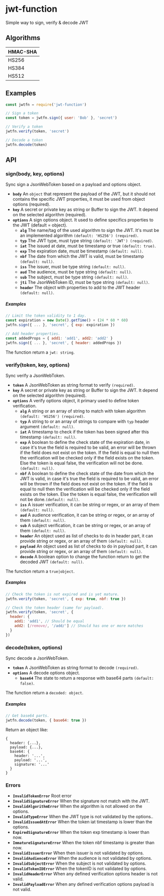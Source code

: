 # jwt-function
Simple way to sign, verify & decode JWT

## Algorithms

| HMAC-SHA |
| ----- |
| HS256 |
| HS384 |
| HS512 |

## Examples

```javascript
const jwtfn = require('jwt-function')

// Sign a token
const token = jwtfn.sign({ user: 'Bob' }, 'secret')

// Verify a token
jwtfn.verify(token, 'secret')

// Decode a token
jwtfn.decode(token)
```

## API

### sign(body, key, options)
Sync sign a JsonWebToken based on a payload and options object.

  - **`body`** An `object` that represent the payload of the JWT, but it should not contains the specific JWT properties, it must be used from object options (required).
  - **`key`** A secret or private key as string or Buffer to sign the JWT. It depend on the selected algorithm (required).
  - **`options`** A sign options object. It used to define specifics properties to the JWT (default = object).
    - **`alg`** The name/tag of the used algorithm to sign the JWT. It's must be an implemented algorithm `(default: 'HS256') (required)`.
    - **`typ`** The JWT type, must type string `(default: 'JWT') (required)`.
    - **`iat`** The issued at date, must be timestamp or true `(default: true)`.
    - **`exp`** The expiration date, must be timestamp `(default: null)`.
    - **`nbf`** The date from which the JWT is valid, must be timestamp `(default: null)`.
    - **`iss`** The issuer, must be type string `(default: null)`.
    - **`aud`** The audience, must be type string `(default: null)`.
    - **`sub`** The subject, must be type string `(default: null)`.
    - **`jti`** The JsonWebToken ID, must be type string `(default: null)`.
    - **`header`** The object with properties to add to the JWT header `(default: null)`.

##### Examples
```javascript
// Limit the token validity to 1 day.
const expiration = new Date().getTime() + (24 * 60 * 60)
jwtfn.sign({ ... }, 'secret', { exp: expiration })

// Add header properties.
const addedProps = { add1: 'add1', add2: 'add2' }
jwtfn.sign({ ... }, 'secret', { header: addedProps })
```

The function return a `jwt: string`.

### verify(token, key, options)
Sync verify a JsonWebToken.

  - **`token`** A JsonWebToken as string format to verify `(required)`.
  - **`key`** A secret or private key as string or Buffer to sign the JWT. It depend on the selected algorithm (required).
  - **`options`** A verify options object, it primary used to define token verification.
    - **`alg`** A string or an array of string to match with token algorithm `(default: 'HS256') (required)`.
    - **`typ`** A string to or an array of strings to compare with `typ` header argument `(default: null)`.
    - **`iat`** A timestamp to check if the token has been signed after this timestamp `(default: null)`.
    - **`exp`** A boolean to define the check state of the expiration date, in case it's true the field is required to be valid, an error will be thrown if the field does not exist on the token. If the field is equal to null then the verification will be checked only if the field exists on the token. Else the token is equal false, the verification will not be done.`(default: null)`.
    - **`nbf`** A boolean to define the check state of the date from which the JWT is valid, in case it's true the field is required to be valid, an error will be thrown if the field does not exist on the token. If the field is equal to null then the verification will be checked only if the field exists on the token. Else the token is equal false, the verification will not be done.`(default: null)`.
    - **`iss`** A issuer verification, it can be string or regex, or an array of them `(default: null)`.
    - **`aud`** A audience verification, it can be string or regex, or an array of them `(default: null)`.
    - **`sub`** A subject verification, it can be string or regex, or an array of them `(default: null)`.
    - **`header`** An object used as list of checks to do in header part, it can provide string or regex, or an array of them `(default: null)`.
    - **`payload`** An object used as list of checks to do in payload part, it can provide string or regex, or an array of them `(default: null)`.
    - **`decode`** A boolean option to change the function return to get the decoded JWT `(default: null)`.

The function return a `true|object`.

##### Examples
```javascript
// Check the token is not expired and is yet mature.
jwtfn.verify(token, 'secret', { exp: true, nbf: true })

// Check the token header (same for payload).
jwtfn.verify(token, 'secret', {
  header: {
    add1: 'add1', // Should be equal
    add2: [/remove/, '/add/'] // Should has one or more matches
  }
})
```

### decode(token, options)
Sync decode a JsonWebToken.

  - **`token`** A JsonWebToken as string format to decode `(required)`.
  - **`options`** A decode options object.
    - **`base64`** The state to return a response with base64 parts `(default: false)`.

The function return a `decoded: object`.

##### Examples
```javascript
// Get base64 parts.
jwtfn.decode(token, { base64: true })
```
Return an object like:
```
{
  header: {...},
  payload: {...},
  base64: {
    header: '...',
    payload: '...',
    signature: '...'
  }
}
```

### Errors

  - **`InvalidTokenError`** Root error
  - **`InvalidSignatureError`** When the signature not match with the JWT.
  - **`InvalidAlgorithmError`** When the algorithm is not allowed on the options.
  - **`InvalidTypeError`** When the JWT type is not validated by the options..
  - **`InvalidIssuedAtError`** When the token iat timestamp is lower than the options.
  - **`ExpiredSignatureError`** When the token exp timestamp is lower than now.
  - **`ImmatureSignatureError`** When the token nbf timestamp is greater than now.
  - **`InvalidIssuerError`** When then issuer is not validated by options.
  - **`InvalidAudienceError`** When the audience is not validated by options.
  - **`InvalidSubjectError`** When the subject is not validated by options.
  - **`InvalidTokenIDError`** When the tokenID is not validated by options.
  - **`InvalidHeaderError`** When any defined verification options header is not valid.
  - **`InvalidPayloadError`** When any defined verification options payload is not valid.
